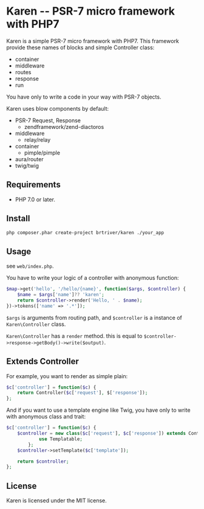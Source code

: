 Karen -- PSR-7 micro framework with PHP7
==============================================

Karen is a simple PSR-7 micro framework with PHP7.
This framework provide these names of blocks and simple Controller class:

* container
* middleware
* routes
* response
* run

You have only to write a code in your way with PSR-7 objects.

Karen uses blow components by default:

* PSR-7 Request, Response
  * zendframework/zend-diactoros
* middleware
  * relay/relay
* container
  * pimple/pimple
* aura/router
* twig/twig


Requirements
------------

* PHP 7.0 or later.

Install
-------
```bash
php composer.phar create-project brtriver/karen ./your_app
```

Usage
-----

see `web/index.php`.

You have to write your logic of a controller with anonymous function:
```php
$map->get('hello', '/hello/{name}', function($args, $controller) {
    $name = $args['name']?? 'karen';
    return $controller->render('Hello, ' . $name);
})->tokens(['name' => '.*']);
```

`$args` is arguments from routing path,
and `$controller` is a instance of `Karen\Controller` class.

`Karen\Controller` has a `render` method. this is equal to `$controller->response->getBody()->write($output)`.

Extends Controller
------------------
For example, you want to render as simple plain:

```php
$c['controller'] = function($c) {
	return Controller($c['request'], $['response']);
};
```

And if you want to use a template engine like Twig, you have only to write with anonymous class and trait:
```php
$c['controller'] = function($c) {
    $controller = new class($c['request'], $c['response']) extends Controller{
            use Templatable;
        };
    $controller->setTemplate($c['template']);

    return $controller;
};
```

License
-------

Karen is licensed under the MIT license.


